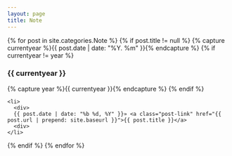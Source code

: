 ```yaml
---
layout: page
title: Note
---
```


{% for post in site.categories.Note %}
  {% if post.title != null %}
    {% capture currentyear %}{{ post.date | date: "%Y. %m" }}{% endcapture %}
    {% if currentyear != year %}
      <h3>{{ currentyear }}</h3>
      {% capture year %}{{ currentyear }}{% endcapture %}
    {% endif %}

    <li>
      <div>
      {{ post.date | date: "%b %d, %Y" }}» <a class="post-link" href="{{ post.url | prepend: site.baseurl }}">{{ post.title }}</a>
      <div>
    </li>  
  {% endif %}
{% endfor %}
